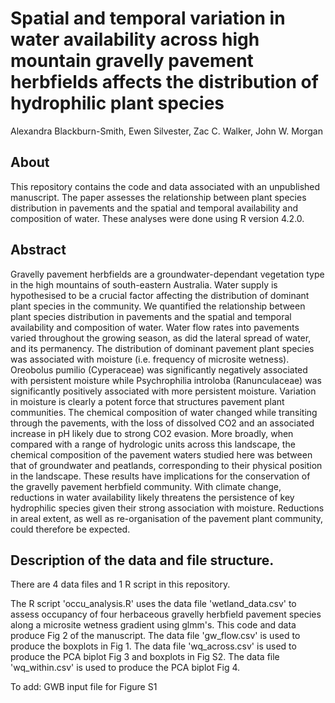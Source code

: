 # Spatial and temporal variation in water availability across high mountain gravelly pavement herbfields affects the distribution of hydrophilic plant species
Alexandra Blackburn-Smith, Ewen Silvester, Zac C. Walker, John W. Morgan 

## About
This repository contains the code and data associated with an unpublished manuscript. The paper assesses the relationship between plant species distribution in pavements and the spatial and temporal availability and composition of water. These analyses were done using R version 4.2.0.

## Abstract
Gravelly pavement herbfields are a groundwater-dependant vegetation type in the high mountains of south-eastern Australia. Water supply is hypothesised to be a crucial factor affecting the distribution of dominant plant species in the community. We quantified the relationship between plant species distribution in pavements and the spatial and temporal availability and composition of water. Water flow rates into pavements varied throughout the growing season, as did the lateral spread of water, and its permanency. The distribution of dominant pavement plant species was associated with moisture (i.e. frequency of microsite wetness). Oreobolus pumilio (Cyperaceae) was significantly negatively associated with persistent moisture while Psychrophilia introloba (Ranunculaceae) was significantly positively associated with more persistent moisture. Variation in moisture is clearly a potent force that structures pavement plant communities. The chemical composition of water changed while transiting through the pavements, with the loss of dissolved CO2 and an associated increase in pH likely due to strong CO2 evasion. More broadly, when compared with a range of hydrologic units across this landscape, the chemical composition of the pavement waters studied here was between that of groundwater and peatlands, corresponding to their physical position in the landscape.  These results have implications for the conservation of the gravelly pavement herbfield community. With climate change, reductions in water availability likely threatens the persistence of key hydrophilic species given their strong association with moisture. Reductions in areal extent, as well as re-organisation of the pavement plant community, could therefore be expected.

## Description of the data and file structure.
There are 4 data files and 1 R script in this repository.

The R script 'occu_analysis.R' uses the data file 'wetland_data.csv' to assess occupancy of four herbaceous gravelly herbfield pavement species along a microsite wetness gradient using glmm's. This code and data produce Fig 2 of the manuscript.
The data file 'gw_flow.csv' is used to produce the boxplots in Fig 1. The data file 'wq_across.csv' is used to produce the PCA biplot Fig 3 and boxplots in Fig S2. The data file 'wq_within.csv' is used to produce the PCA biplot Fig 4.

To add: GWB input file for Figure S1
